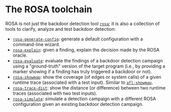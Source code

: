 # The ROSA toolchain
ROSA is not just the backdoor detection tool [`rosa`](./toolchain/rosa.md); it is also a collection
of tools to clarify, analyze and test backdoor detection:
- [`rosa-generate-config`](./toolchain/rosa_generate_config.md): generate a default configuration
  with a command-line wizard.
- [`rosa-explain`](./toolchain/rosa_explain.md): given a finding, explain the decision made by the
  ROSA oracle.
- [`rosa-evaluate`](./toolchain/rosa_evaluate.md): evaluate the findings of a backdoor detection
  campaign using a "ground-truth" version of the target program (i.e., by providing a marker
  showing if a finding has truly triggered a backdoor or not).
- [`rosa-showmap`](./toolchain/rosa_showmap.md): show the coverage (of edges or system calls) of a
  given runtime trace (associated with a test input). Similar to [`afl-showmap`](
  https://aflplus.plus/docs/fuzzing_in_depth/#g-checking-the-coverage-of-the-fuzzing).
- [`rosa-trace-dist`](./toolchain/rosa_trace_dist.md): show the distance (or difference) between
  two runtime traces (associated with two test inputs).
- [`rosa-simulate`](./toolchain/rosa_simulate.md): simulate a detection campaign with a different
  ROSA configuration given an existing backdoor detection campaign.
